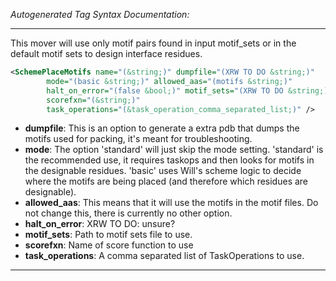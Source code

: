 <!-- THIS IS AN AUTOGENERATED FILE: Don't edit it directly, instead change the schema definition in the code itself. -->

_Autogenerated Tag Syntax Documentation:_

---
This mover will use only motif pairs found in input motif_sets or in the default motif sets to design interface residues.

```xml
<SchemePlaceMotifs name="(&string;)" dumpfile="(XRW TO DO &string;)"
        mode="(basic &string;)" allowed_aas="(motifs &string;)"
        halt_on_error="(false &bool;)" motif_sets="(XRW TO DO &string;)"
        scorefxn="(&string;)"
        task_operations="(&task_operation_comma_separated_list;)" />
```

-   **dumpfile**: This is an option to generate a extra pdb that dumps the motifs used for packing, it's meant for troubleshooting.
-   **mode**: The option 'standard' will just skip the mode setting. 'standard' is the recommended use, it requires taskops and then looks for motifs in the designable residues. 'basic' uses Will's scheme logic to decide where the motifs are being placed (and therefore which residues are designable).
-   **allowed_aas**: This means that it will use the motifs in the motif files. Do not change this, there is currently no other option.
-   **halt_on_error**: XRW TO DO: unsure?
-   **motif_sets**: Path to motif sets file to use.
-   **scorefxn**: Name of score function to use
-   **task_operations**: A comma separated list of TaskOperations to use.

---
